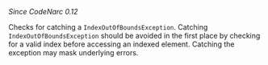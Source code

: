 
*Since CodeNarc 0.12*

Checks for catching a `IndexOutOfBoundsException`. Catching `IndexOutOfBoundsException` should
be avoided in the first place by checking for a valid index before accessing an indexed element. Catching the
exception may mask underlying errors.


